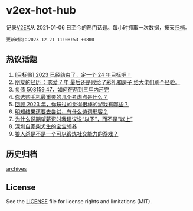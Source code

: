 # v2ex-hot-hub

 记录[V2EX](https://www.v2ex.com/)从 2021-01-06 日至今的热门话题。每小时抓取一次数据，按天[归档](archives)。

`更新时间：2023-12-21 11:08:53 +0800`

## 热议话题

1. [[目标贴] 2023 已经结束了，定一个 24 年目标吧！](https://www.v2ex.com/t/1001902)
1. [朋友的经历 ：恋爱 7 年 最后还是败给了彩礼和房子 给大佬们刷个经验。](https://www.v2ex.com/t/1002141)
1. [负债 508159.47，如何在两到三年内还完](https://www.v2ex.com/t/1002098)
1. [你选购手机最重要的几个考虑点是什么？](https://www.v2ex.com/t/1001895)
1. [回顾 2023 年，你玩过的觉得很棒的游戏有哪些？](https://www.v2ex.com/t/1002140)
1. [明知结果还要去尝试，有什么诗词形容？](https://www.v2ex.com/t/1001937)
1. [为什么说期望薪资时我建议说“以下”，而不是“以上”](https://www.v2ex.com/t/1001950)
1. [深圳自家柴犬生的宝宝领养](https://www.v2ex.com/t/1001936)
1. [狼人杀是不是一个可以锻炼社交能力的游戏？](https://www.v2ex.com/t/1001917)

## 历史归档

[archives](archives)

## License

See the [LICENSE](LICENSE) file for license rights and limitations (MIT).
